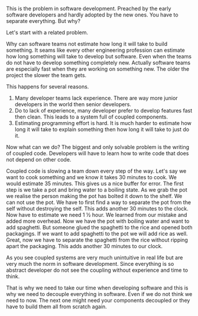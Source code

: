 This is the problem in software development. Preached by the early software developers and hardly adopted by the new ones.
You have to separate everything. But why?

Let's start with a related problem.

Why can software teams not estimate how long it will take to build something. It seams like every other engineering profession can estimate how long something will take to develop but software. Even when the teams do not have to develop something completely new.
Actually software teams are especially fast when they are working on something new. The older the project the slower the team gets.

This happens for several reasons.
1. Many developer teams lack experience. There are way more junior developers in the world then senior developers.
2. Do to lack of experience, many developer prefer to develop features fast then clean. This leads to a system full of coupled components.
3. Estimating programming effort is hard. It is much harder to estimate how long it will take to explain something then how long it will take to just do it.

Now what can we do?
The biggest and only solvable problem is the writing of coupled code. Developers will have to learn how to write code that does not depend on other code.

Coupled code is slowing a team down every step of the way.
Let's say we want to cook something and we know it takes 30 minutes to cook. We would estimate 35 minutes. This gives us a nice buffer for error.
The first step is we take a pot and bring water to a boiling state. As we grab the pot we realise the person making the pot has bolted it down to the shelf. We can not use the pot. We have to first find a way to separate the pot from the self without destroying the self.
This adds another 30 minutes to the clock. 
Now have to estimate we need 1 ½ hour.
We learned from our mistake and added more overhead.
Now we have the pot with boiling water and want to add spaghetti.
But someone glued the spaghetti to the rice and opened both packagings. If we want to add spaghetti to the pot we will add rice as well.
Great, now we have to separate the spaghetti from the rice without ripping apart the packaging. This adds another 30 minutes to our clock.

As you see coupled systems are very much unintuitive in real life but are very much the norm in software development. Since everything is so abstract developer do not see the coupling without experience and time to think.

That is why we need to take our time when developing software and this is why we need to decouple everything in software. Even if we do not think we need to now. The next one might need your components decoupled or they have to build them all from scratch again.